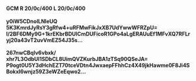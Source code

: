 #### GCM R 20/0c/400 L 20/0c/400
**y0iW5CDnolLNIeUQ**<br/>**5K3KmrdJyRsY3gRfw4+uRFMwFikJxXB7UdYwwWFRZpU=**<br/>**I/2BF6DMy9G+1krEKbrBDUICmDUFicoR1GPo4aLgERAUuEf1MFvXQ7RFLryj20a43vT2uvVmEZ54J35s...**<br/><br/>
**267nwCBqIv6vbxk/**<br/>**xhr7L3OdbUI1SDbCL8UimQVZKurbJBA1zTSq90QSeJA=**<br/>**P9ogt0U5Y3dHchEZT70tceVDtn4JwxaepFFhhCz4X49jkHawme0F8Ji4SBokxl6wnjz59Z3eWZeEqwo2...**